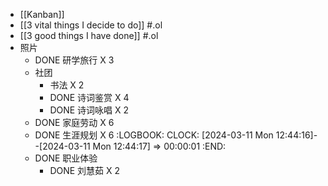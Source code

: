 - [[Kanban]]
- [[3 vital things I decide to do]] #.ol
- [[3 good things I have done]] #.ol
- 照片
	- DONE 研学旅行 X 3
	- 社团
		- 书法 X 2
		- DONE 诗词鉴赏 X 4
		- DONE 诗词咏唱 X 2
	- DONE 家庭劳动 X 6
	- DONE 生涯规划 X 6
	  :LOGBOOK:
	  CLOCK: [2024-03-11 Mon 12:44:16]--[2024-03-11 Mon 12:44:17] =>  00:00:01
	  :END:
	- DONE 职业体验
		- DONE 刘慧茹 X 2